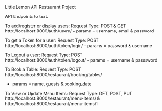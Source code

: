 Little Lemon API Restaurant  Project

API Endpoints to test:

To add/register or display users: Request Type: POST & GET 
http://localhost:8000/auth/users/ - params = username, email & password

To get a Token for a user: Request Type: POST
http://localhost:8000/auth/token/login/ - params = password & username

To Logout a user: Request Type: POST
http://localhost:8000/auth/token/logout/ - params = username & passsword

To Book a Table: Request Type: POST
http://localhost:8000/restaurant/booking/tables/
- params = name, guests & booking_date

To View or Update Menu Items: Request Type: GET, POST, PUT
http://localhost:8000/restaurant/menu-items/
& http://localhost:8000/restaurant/menu-items/1